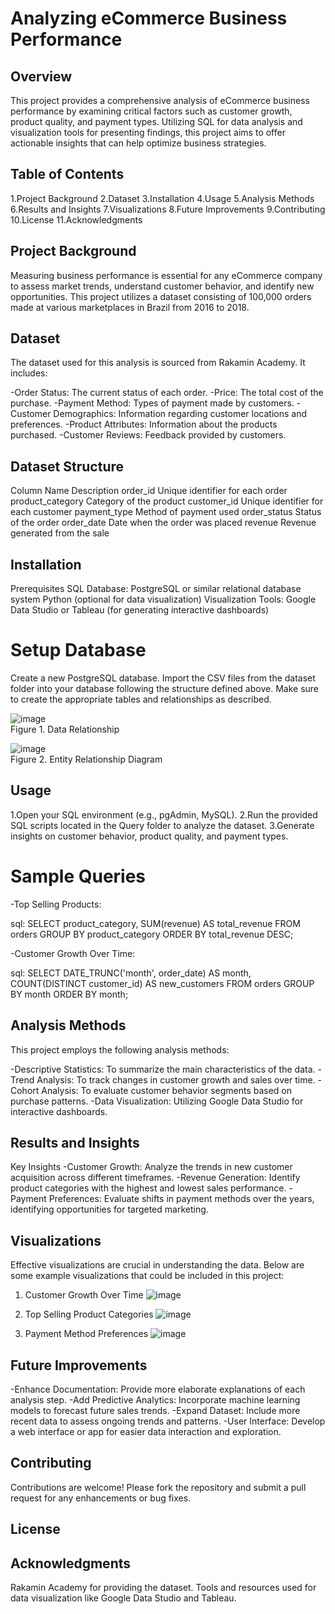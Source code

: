 # Analyzing eCommerce Business Performance

## Overview
This project provides a comprehensive analysis of eCommerce business performance by examining critical factors such as customer growth, product quality, and payment types. Utilizing SQL for data analysis and visualization tools for presenting findings, this project aims to offer actionable insights that can help optimize business strategies.

## Table of Contents
1.Project Background
2.Dataset
3.Installation
4.Usage
5.Analysis Methods
6.Results and Insights
7.Visualizations
8.Future Improvements
9.Contributing
10.License
11.Acknowledgments

## Project Background
Measuring business performance is essential for any eCommerce company to assess market trends, understand customer behavior, and identify new opportunities. This project utilizes a dataset consisting of 100,000 orders made at various marketplaces in Brazil from 2016 to 2018.

## Dataset
The dataset used for this analysis is sourced from Rakamin Academy. It includes:

-Order Status: The current status of each order.
-Price: The total cost of the purchase.
-Payment Method: Types of payment made by customers.
-Customer Demographics: Information regarding customer locations and preferences.
-Product Attributes: Information about the products purchased.
-Customer Reviews: Feedback provided by customers.

## Dataset Structure
Column Name	Description
order_id	Unique identifier for each order
product_category	Category of the product
customer_id	Unique identifier for each customer
payment_type	Method of payment used
order_status	Status of the order
order_date	Date when the order was placed
revenue	Revenue generated from the sale

## Installation
Prerequisites
SQL Database: PostgreSQL or similar relational database system
Python (optional for data visualization)
Visualization Tools: Google Data Studio or Tableau (for generating interactive dashboards)

# Setup Database
Create a new PostgreSQL database.
Import the CSV files from the dataset folder into your database following the structure defined above.
Make sure to create the appropriate tables and relationships as described.

![image](https://user-images.githubusercontent.com/77976107/173325369-97674007-82ba-42e1-92eb-52c7bd6bcf59.png)
<br>Figure 1. Data Relationship

![image](https://user-images.githubusercontent.com/77976107/173325708-61b334a7-d55b-466c-9055-39ea48c60869.png)
<br>Figure 2. Entity Relationship Diagram


## Usage
1.Open your SQL environment (e.g., pgAdmin, MySQL).
2.Run the provided SQL scripts located in the Query folder to analyze the dataset.
3.Generate insights on customer behavior, product quality, and payment types.

# Sample Queries
-Top Selling Products:

sql:
SELECT product_category, SUM(revenue) AS total_revenue
FROM orders
GROUP BY product_category
ORDER BY total_revenue DESC;

-Customer Growth Over Time:

sql:
SELECT DATE_TRUNC('month', order_date) AS month, COUNT(DISTINCT customer_id) AS new_customers
FROM orders
GROUP BY month
ORDER BY month;

## Analysis Methods
This project employs the following analysis methods:

-Descriptive Statistics: To summarize the main characteristics of the data.
-Trend Analysis: To track changes in customer growth and sales over time.
-Cohort Analysis: To evaluate customer behavior segments based on purchase patterns.
-Data Visualization: Utilizing Google Data Studio for interactive dashboards.

## Results and Insights
Key Insights
-Customer Growth: Analyze the trends in new customer acquisition across different timeframes.
-Revenue Generation: Identify product categories with the highest and lowest sales performance.
-Payment Preferences: Evaluate shifts in payment methods over the years, identifying opportunities for targeted marketing.

## Visualizations
Effective visualizations are crucial in understanding the data. Below are some example visualizations that could be included in this project:

1. Customer Growth Over Time
![image](https://user-images.githubusercontent.com/77976107/173325968-5e8e23a5-59f4-4450-aed8-551590d00883.png)

2. Top Selling Product Categories
![image](https://user-images.githubusercontent.com/77976107/173326674-9c184bc8-cc65-4b69-a7d9-1d97dc33f94f.png)

3. Payment Method Preferences
![image](https://user-images.githubusercontent.com/77976107/173327174-1d594f7c-c2e6-4bb6-9c3b-b8503e9b2fbb.png)

## Future Improvements
-Enhance Documentation: Provide more elaborate explanations of each analysis step.
-Add Predictive Analytics: Incorporate machine learning models to forecast future sales trends.
-Expand Dataset: Include more recent data to assess ongoing trends and patterns.
-User Interface: Develop a web interface or app for easier data interaction and exploration.

## Contributing
Contributions are welcome! Please fork the repository and submit a pull request for any enhancements or bug fixes.

## License
## Acknowledgments
Rakamin Academy for providing the dataset.
Tools and resources used for data visualization like Google Data Studio and Tableau.















